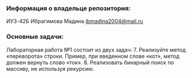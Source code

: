 ### Информация о владельце репозитория:
ИУ3-42Б
Ибрагимова Мадина
ibmadina2004@mail.ru
### Основные задачи:
Лабораторная работа №1 состоит из двух задач:
7. Реализуйте метод «переворота» строки. Пример, при введенном слове «кот», метод должен вернуть слово «ток».
8. Реализовать бинарный поиск по массиву, не используя рекурсию.
